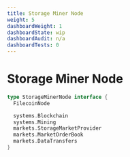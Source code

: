 ```yaml
---
title: Storage Miner Node
weight: 5
dashboardWeight: 1
dashboardState: wip
dashboardAudit: n/a
dashboardTests: 0
---
```


# Storage Miner Node

```go
type StorageMinerNode interface {
  FilecoinNode

  systems.Blockchain
  systems.Mining
  markets.StorageMarketProvider
  markets.MarketOrderBook
  markets.DataTransfers
}
```
